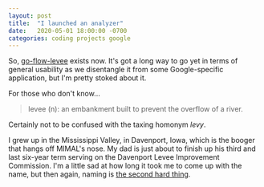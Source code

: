 ```yaml
---
layout: post
title:  "I launched an analyzer"
date:   2020-05-01 18:00:00 -0700
categories: coding projects google
---
```


So, [go-flow-levee](https://github.com/google/go-flow-levee) exists now.
It's got a long way to go yet in terms of general usability as we disentangle it from some Google-specific application, but I'm pretty stoked about it.

For those who don't know...

> levee (n): an embankment built to prevent the overflow of a river.

Certainly not to be confused with the taxing homonym *levy*.

I grew up in the Mississippi Valley, in Davenport, Iowa, which is the booger that hangs off MIMAL's nose.
My dad is just about to finish up his third and last six-year term serving on the Davenport Levee Improvement Commission.
I'm a little sad at how long it took me to come up with the name, but then again, naming is [the second hard thing](http://thecodelesscode.com/case/220).
